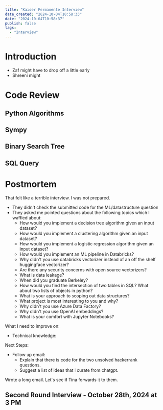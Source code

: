 ```yaml
---
title: "Kaiser Permanente Interview"
date_created: "2024-10-04T10:58:33"
date: "2024-10-04T10:58:37"
publish: false
tags:
  - "Interview"
---
```


# Introduction
- Zaf might have to drop off a little early
- Shreeni might 

# Code Review

## Python Algorithms

## Sympy

## Binary Search Tree

## SQL Query



# Postmortem

That felt like a terrible interview. I was not prepared. 
- They didn't check the submitted code for the ML/datastructure question
- They asked me pointed questions about the following topics which I waffled about:
  - How would you implement a decision tree algorithm given an input dataset?
  - How would you implement a clustering algorithm given an input dataset?
  - How would you implement a logistic regression algorithm given an input dataset?
  - How would you implement an ML pipeline in Databricks?
  - Why didn't you use databricks vectorizer instead of an off the shelf huggingface vectorizer?
  - Are there any security concerns with open source vectorizers?
  - What is data leakage?
  - When did you graduate Berkeley?
  - How would you find the intersection of two tables in SQL? What about two lists of objects in python?
  - What is your approach to scoping out data structures?
  - What project is most interesting to you and why?
  - Why didn't you use Azure Data Factory? 
  - Why didn't you use OpenAI embeddings?
  - What is your comfort with Jupyter Notebooks?


What I need to improve on:
  - Technical knowledge:


Next Steps:
  - Follow up email:
    - Explain that there is code for the two unsolved hackerrank questions. 
    - Suggest a list of ideas that I curate from chatgpt. 

Wrote a long email. Let's see if Tina forwards it to them.     

## Second Round Interview - October 28th, 2024 at 3 PM

